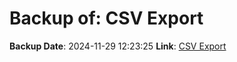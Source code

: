 # Backup of: CSV Export

**Backup Date**: 2024-11-29 12:23:25
**Link**: [CSV Export](https://przemienniki.eu/eksport-danych/csv/)

